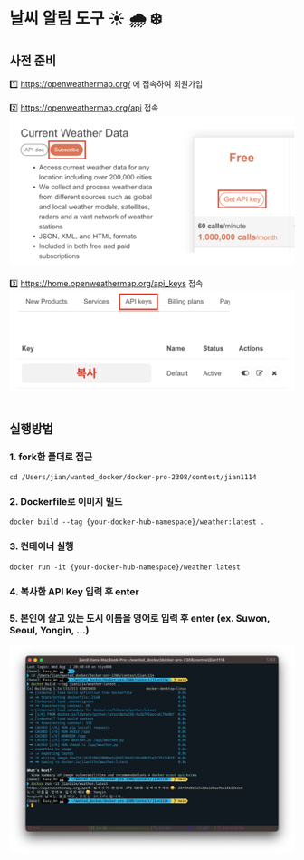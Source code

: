 # 날씨 알림 도구 ☀️ 🌧️ ❄️

## 사전 준비
1️⃣ https://openweathermap.org/ 에 접속하여 회원가입 <br><br>
2️⃣ https://openweathermap.org/api 접속
![img](img_get_api.png)<br><br>
3️⃣ https://home.openweathermap.org/api_keys 접속
![img](img_api.png)<br><br>

## 실행방법
### 1. fork한 폴더로 접근
```
cd /Users/jian/wanted_docker/docker-pro-2308/contest/jian1114
```
### 2. Dockerfile로 이미지 빌드
```
docker build --tag {your-docker-hub-namespace}/weather:latest .
```
### 3. 컨테이너 실행
```
docker run -it {your-docker-hub-namespace}/weather:latest
```
### 4. 복사한 API Key 입력 후 enter
### 5. 본인이 살고 있는 도시 이름을 영어로 입력 후 enter (ex. Suwon, Seoul, Yongin, ...)
![img](img_ex.png)